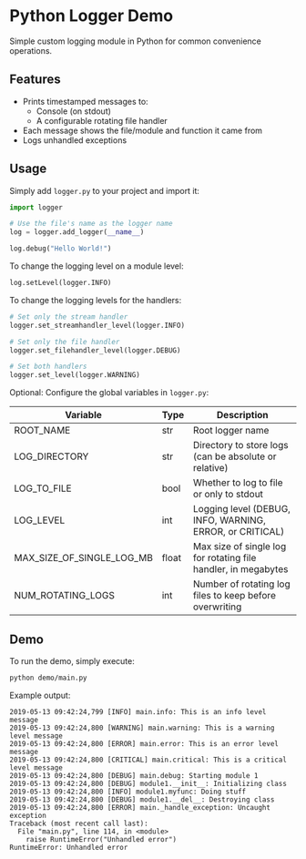 # Python Logger Demo

Simple custom logging module in Python for common convenience operations.

## Features

+ Prints timestamped messages to:
  + Console (on stdout)
  + A configurable rotating file handler
+ Each message shows the file/module and function it came from
+ Logs unhandled exceptions

## Usage

Simply add `logger.py` to your project and import it:

```python
import logger

# Use the file's name as the logger name
log = logger.add_logger(__name__)

log.debug("Hello World!")
```

To change the logging level on a module level:

```python
log.setLevel(logger.INFO)
```

To change the logging levels for the handlers:

```python
# Set only the stream handler
logger.set_streamhandler_level(logger.INFO)

# Set only the file handler
logger.set_filehandler_level(logger.DEBUG)

# Set both handlers
logger.set_level(logger.WARNING)
```

Optional: Configure the global variables in `logger.py`:

| Variable | Type | Description |
|---|---|---|
| ROOT_NAME | str | Root logger name |
| LOG_DIRECTORY |  str | Directory to store logs (can be absolute or relative) |
| LOG_TO_FILE | bool | Whether to log to file or only to stdout |
| LOG_LEVEL | int | Logging level (DEBUG, INFO, WARNING, ERROR, or CRITICAL) |
| MAX_SIZE_OF_SINGLE_LOG_MB | float | Max size of single log for rotating file handler, in megabytes |
| NUM_ROTATING_LOGS | int | Number of rotating log files to keep before overwriting |


## Demo

To run the demo, simply execute:

```bash
python demo/main.py
```

Example output:

```
2019-05-13 09:42:24,799 [INFO] main.info: This is an info level message
2019-05-13 09:42:24,800 [WARNING] main.warning: This is a warning level message
2019-05-13 09:42:24,800 [ERROR] main.error: This is an error level message
2019-05-13 09:42:24,800 [CRITICAL] main.critical: This is a critical level message
2019-05-13 09:42:24,800 [DEBUG] main.debug: Starting module 1
2019-05-13 09:42:24,800 [DEBUG] module1.__init__: Initializing class
2019-05-13 09:42:24,800 [INFO] module1.myfunc: Doing stuff
2019-05-13 09:42:24,800 [DEBUG] module1.__del__: Destroying class
2019-05-13 09:42:24,800 [ERROR] main._handle_exception: Uncaught exception
Traceback (most recent call last):
  File "main.py", line 114, in <module>
    raise RuntimeError("Unhandled error")
RuntimeError: Unhandled error
```

